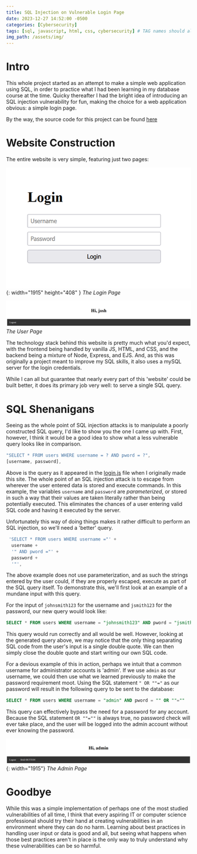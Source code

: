 ```yaml
---
title: SQL Injection on Vulnerable Login Page
date: 2023-12-27 14:52:00 -0500
categories: [Cybersecurity]
tags: [sql, javascript, html, css, cybersecurity] # TAG names should always be lowercase
img_path: /assets/img/
---
```


# Intro

<p>This whole project started as an attempt to make a simple web application
using SQL, in order to practice what I had been learning in my database course at the time.
Quicky thereafter I had the bright idea of introducing an SQL injection vulnerability for fun,
making the choice for a web application obvious: a simple login page.</p>

By the way, the source code for this project can be found [here](https://github.com/kaiserjd/login-form)

# Website Construction

The entire website is very simple, featuring just two pages:

![Login Page](assets/img/login-page.png){: width="1915" height="408" }
_The Login Page_
<br>

![User Page](/assets/img/user-page.png)
_The User Page_

The technology stack behind this website is pretty much what you\'d expect, with the frontend being handled by vanilla JS, HTML, and CSS, and the backend being a mixture of Node, Express, and EJS. And, as this was originally a project meant to improve my SQL skills, it also uses a mySQL server for the login credentials.

While I can all but guarantee that nearly every part of this 'website' could be built better, it does its primary job very well: to serve a single SQL query.

# SQL Shenanigans

Seeing as the whole point of SQL injection attacks is to manipulate a poorly constructed SQL query, I\'d like to show you the one I came up with. First, however, I think it would be a good idea to show what a less vulnerable query looks like in comparison.

```javascript
"SELECT * FROM users WHERE username = ? AND pword = ?",
[username, password],
```

Above is the query as it appeared in the [login.js](https://github.com/kaiserjd/login-form/blob/main/login.js) file when I originally made this site. The whole point of an SQL injection attack is to escape from wherever the user entered data is stored and execute commands. In this example, the variables `username` and `password` are _parameterized_, or stored in such a way that their values are taken literally rather than being potentially executed. This eliminates the chances of a user entering valid SQL code and having it executed by the server.

Unfortunately this way of doing things makes it rather difficult to perform an SQL injection, so we\'ll need a \'better\' query.

```javascript
 'SELECT * FROM users WHERE username ="' +
  username +
  '" AND pword ="' +
  password +
  '"',
```

The above example does not use parameterization, and as such the strings entered by the user could, if they are properly escaped, execute as part of the SQL query itself. To demonstrate this, we\'ll first look at an example of a mundane input with this query.

For the input of `johnsmith123` for the username and `jsmith123` for the password, our new query would look like:

```sql
SELECT * FROM users WHERE username = "johnsmith123" AND pword = "jsmith123"
```

This query would run correctly and all would be well. However, looking at the generated query above, we may notice that the only thing separating SQL code from the user's input is a single double quote. We can then simply close the double quote and start writing our own SQL code.

For a devious example of this in action, perhaps we intuit that a common username for administrator accounts is 'admin'. If we use `admin` as our username, we could then use what we learned previously to make the password requirement moot. Using the SQL statement `" OR ""="` as our password will result in the following query to be sent to the database:

```sql
SELECT * FROM users WHERE username = "admin" AND pword = "" OR ""=""
```

This query can effectively bypass the need for a password for any account. Because the SQL statement `OR ""=""` is always true, no password check will ever take place, and the user will be logged into the admin account without ever knowing the password.

![Admin Page](assets/img/admin-page.png){: width="1915"}
_The Admin Page_

# Goodbye

While this was a simple implementation of perhaps one of the most studied vulnerabilities of all time, I think that every aspiring IT or computer science professional should try their hand at creating vulnerabilities in an environment where they can do no harm. Learning about best practices in handling user input or data is good and all, but seeing what happens when those best practices aren't in place is the only way to truly understand why these vulnerabilities can be so harmful.

